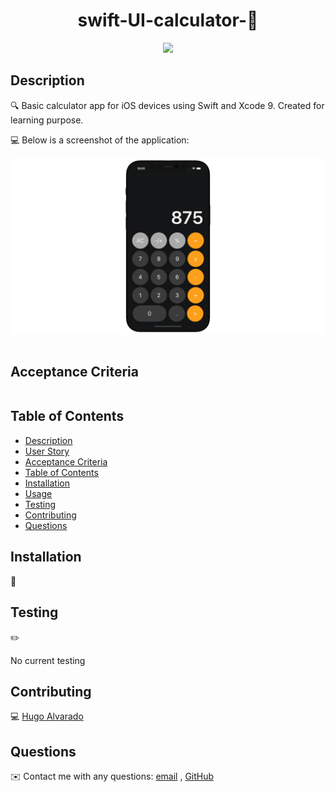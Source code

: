 
<h1 align="center">  swift-UI-calculator-👋</h1>
  

  
<p align="center">
    <img src="https://img.shields.io/badge/swift-orange" />
   
   
## Description

🔍 Basic calculator app for iOS devices using Swift and Xcode 9. Created for learning purpose.

  
💻 Below is a screenshot of the application:
  
![swift-UI-calculator](calculator.PNG)


```

```

## Acceptance Criteria

```

```
   
## Table of Contents
- [Description](#description)
- [User Story](#user-story)
- [Acceptance Criteria](#acceptance-criteria)
- [Table of Contents](#table-of-contents)
- [Installation](#installation)
- [Usage](#usage)
- [Testing](#testing)
- [Contributing](#contributing)
- [Questions](#questions)

## Installation
💾   



## Testing
✏️

No current testing

## Contributing
:computer: [Hugo Alvarado](https://github.com/Rober2092)

## Questions
✉️ Contact me with any questions: [email](mailto:rober2091@icloud.com) , [GitHub](https://github.com/Rober2092)<br />